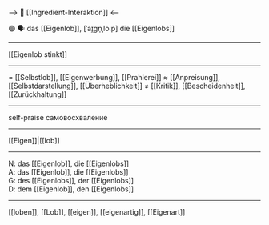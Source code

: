 --> 🤝 [[Ingredient-Interaktion]] <--

🟢 🗣️ das [[Eigenlob]], [ˈaɪ̯ɡn̩ˌloːp]
die [[Eigenlobs]]

---
[[Eigenlob stinkt]]

---
= [[Selbstlob]], [[Eigenwerbung]], [[Prahlerei]]
≈ [[Anpreisung]], [[Selbstdarstellung]], [[Überheblichkeit]]
≠ [[Kritik]], [[Bescheidenheit]], [[Zurückhaltung]]

---
self-praise
самовосхваление

---
[[Eigen]]|[[lob]]

---
N: das [[Eigenlob]], die [[Eigenlobs]]  
A: das [[Eigenlob]], die [[Eigenlobs]]  
G: des [[Eigenlobs]], der [[Eigenlobs]]  
D: dem [[Eigenlob]], den [[Eigenlobs]]  

---
[[loben]], [[Lob]], [[eigen]], [[eigenartig]], [[Eigenart]]
